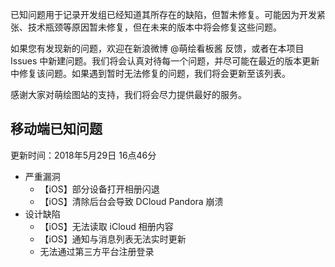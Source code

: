 已知问题用于记录开发组已经知道其所存在的缺陷，但暂未修复。可能因为开发紧张、技术瓶颈等原因暂未修复，但在未来的版本中将会修复这些问题。

如果您有发现新的问题，欢迎在新浪微博 @萌绘看板酱 反馈，或者在本项目 Issues 中新建问题。我们将会认真对待每一个问题，并尽可能在最近的版本更新中修复该问题。如果遇到暂时无法修复的问题，我们将会更新至该列表。

感谢大家对萌绘图站的支持，我们将会尽力提供最好的服务。

移动端已知问题
-----
更新时间：2018年5月29日 16点46分
* 严重漏洞
  * 【iOS】部分设备打开相册闪退
  * 【iOS】清除后台会导致 DCloud Pandora 崩溃
* 设计缺陷
  * 【iOS】无法读取 iCloud 相册内容
  * 【iOS】通知与消息列表无法实时更新
  * 无法通过第三方平台注册登录
